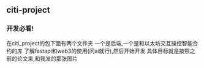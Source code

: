 ##  citi-project
### 开发必看!
在citi_project的包下面有两个文件夹
一个是后端,一个是和以太坊交互操控智能合约的库
了解fastapi和web3的使用(问ai就行),然后开始开发
具体目标就是按照之前的论文来,和我发的那张图片